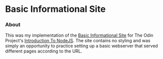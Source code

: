 # Basic Informational Site
### About
This was my implementation of the [Basic Informational Site](https://www.theodinproject.com/lessons/nodejs-basic-informational-site) for The Odin Project's [Introduction To NodeJS](https://www.theodinproject.com/paths/full-stack-javascript/courses/nodejs#introduction-to-nodejs). The site contains no styling and was simply an opportunity to practice setting up a basic webserver that served different pages according to the URL.
